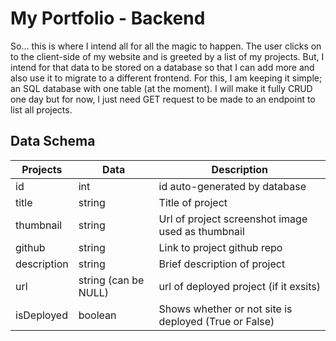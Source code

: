 # My Portfolio - Backend

So... this is where I intend all for all the magic to happen. The user clicks on to the client-side of my website and is greeted by a list of my projects. But, I intend for that data to be stored on a database so that I can add more and also use it to migrate to a different frontend. For this, I am keeping it simple; an SQL database with one table (at the moment). I will make it fully CRUD one day but for now, I just need GET request to be made to an endpoint to list all projects. 

## Data Schema 

| Projects    | Data        | Description |
| ----------- | ----------- | -----------
| id          | int         | id auto-generated by database
| title       | string      | Title of project
| thumbnail   | string      | Url of project screenshot image used as thumbnail
| github      | string      | Link to project github repo
| description | string      | Brief description of project
| url         | string (can be NULL)      | url of deployed project (if it exsits)
| isDeployed  | boolean     | Shows whether or not site is deployed (True or False) |
